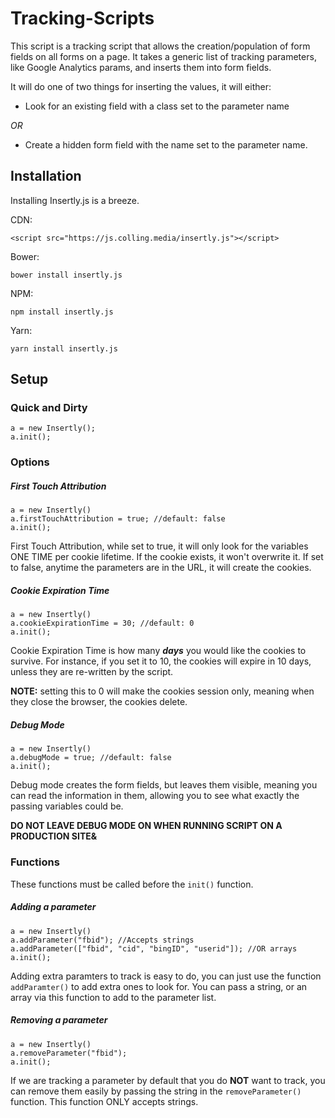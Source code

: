 # Tracking-Scripts

This script is a tracking script that allows the creation/population of form fields on all forms on a page. It takes a generic list of tracking parameters, like Google Analytics params, and inserts them into form fields.

It will do one of two things for inserting the values, it will either:

- Look for an existing field with a class set to the parameter name

_OR_

- Create a hidden form field with the name set to the parameter name.

## Installation

Installing Insertly.js is a breeze. 

CDN:
```
<script src="https://js.colling.media/insertly.js"></script>
```


Bower:
```
bower install insertly.js
```

NPM:
```
npm install insertly.js
```

Yarn:
```
yarn install insertly.js
```


## Setup

### Quick and Dirty
```
a = new Insertly();
a.init();
```

### Options

##### First Touch Attribution
```
a = new Insertly()
a.firstTouchAttribution = true; //default: false
a.init();
```

First Touch Attribution, while set to true, it will only look for the variables ONE TIME per cookie lifetime. If the cookie exists, it won't overwrite it. If set to false, anytime the parameters are in the URL, it will create the cookies.

##### Cookie Expiration Time
```
a = new Insertly()
a.cookieExpirationTime = 30; //default: 0
a.init();
```

Cookie Expiration Time is how many **_days_** you would like the cookies to survive. For instance, if you set it to 10, the cookies will expire in 10 days, unless they are re-written by the script.

**NOTE:** setting this to 0 will make the cookies session only, meaning when they close the browser, the cookies delete.

##### Debug Mode
```
a = new Insertly()
a.debugMode = true; //default: false
a.init();
```

Debug mode creates the form fields, but leaves them visible, meaning you can read the information in them, allowing you to see what exactly the passing variables could be.

**DO NOT LEAVE DEBUG MODE ON WHEN RUNNING SCRIPT ON A PRODUCTION SITE&**


### Functions

These functions must be called before the `init()` function.

##### Adding a parameter
```
a = new Insertly()
a.addParameter("fbid"); //Accepts strings
a.addParameter(["fbid", "cid", "bingID", "userid"]); //OR arrays
a.init();
```
Adding extra paramters to track is easy to do, you can just use the function `addParamter()` to add extra ones to look for. You can pass a string, or an array via this function to add to the parameter list.

##### Removing a parameter
```
a = new Insertly()
a.removeParameter("fbid");
a.init();
```
If we are tracking a parameter by default that you do **NOT** want to track, you can remove them easily by passing the string in the `removeParameter()` function. This function ONLY accepts strings.